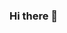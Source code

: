 ### Hi there 👋

<!--
This is a HTML CSS & JAVASCRIPT Login & Register Form for my company "GL" 
To start it completely you need to create a new folder in your folder with name img and upload logo.png
My Project is just a practice for me i used CSS FLEXBOX and JavaScript Validation for password
I Hope you enjoy this project


-For any questions or help contact me: 
   Gmail: gl55390@ubt-uni.net
   Facebook: Getuar Lushtaku
   Instagram: @getlushtaku
   
-->
